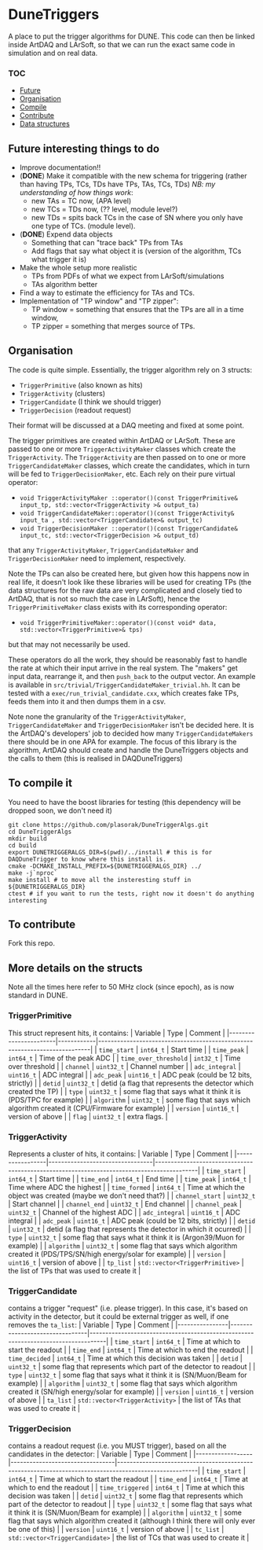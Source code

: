 # DuneTriggers
A place to put the trigger algorithms for DUNE. This code can then be
linked inside ArtDAQ and LArSoft, so that we can run the exact same
code in simulation and on real data.

### TOC
 - [Future](#future)
 - [Organisation](#organisation)
 - [Compile](#compile)
 - [Contribute](#contribute)
 - [Data structures](#structs)

<a name="future">

## Future interesting things to do
 - Improve documentation!!
 - (**DONE**) Make it compatible with the new schema for triggering (rather than having TPs, TCs, TDs have TPs, TAs, TCs, TDs) *NB: my understanding of how things work*:
   - new TAs = TC now, (APA level)
   - new TCs = TDs now, (?? level, module level?)
   - new TDs = spits back TCs in the case of SN where you only have one type of TCs. (module level).
 - (**DONE**) Expend data objects
   - Something that can "trace back" TPs from TAs
   - Add flags that say what object it is (version of the algorithm, TCs what trigger it is)
 - Make the whole setup more realistic
   - TPs from PDFs of what we expect from LArSoft/simulations
   - TAs algorithm better
 - Find a way to estimate the efficiency for TAs and TCs.
 - Implementation of "TP window" and "TP zipper":
   - TP window = something that ensures that the TPs are all in a time window,
   - TP zipper = something that merges source of TPs.


<a name="organisation"/>

## Organisation
The code is quite simple. Essentially, the trigger algorithm rely on 3
structs:
 - `TriggerPrimitive` (also known as hits)
 - `TriggerActivity` (clusters)
 - `TriggerCandidate` (I think we should trigger)
 - `TriggerDecision` (readout request)
 
Their format will be discussed at a DAQ meeting and fixed at some point.

The trigger primitives are created within ArtDAQ or LArSoft. These are
passed to one or more `TriggerActivityMaker` classes which create the
`TriggerActivity`. The `TriggerActivity` are then passed on to one
or more `TriggerCandidateMaker` classes, which create the
candidates, which in turn will be fed to `TriggerDecisionMaker`, etc. Each rely on their pure virtual operator:
 - `void TriggerActivityMaker ::operator()(const TriggerPrimitive& input_tp, std::vector<TriggerActivity >& output_ta)`
 - `void TriggerCandidateMaker::operator()(const TriggerActivity& input_ta , std::vector<TriggerCandidate>& output_tc)`
 - `void TriggerDecisionMaker ::operator()(const TriggerCandidate& input_tc, std::vector<TriggerDecision >& output_td)`

that any `TriggerActivityMaker`, `TriggerCandidateMaker` and
`TriggerDecisionMaker` need to implement, respectively.

Note the TPs can also be created here, but given how this happens now
in real life, it doesn't look like these libraries will be used for
creating TPs (the data structures for the raw data are very
complicated and closely tied to ArtDAQ, that is not so much the case
in LArSoft), hence the `TriggerPrimitiveMaker` class exists with its
corresponding operator:
- `void TriggerPrimitiveMaker::operator()(const void* data, std::vector<TriggerPrimitive>& tps)`

but that may not necessarily be used.

These operators do all the work, they should be reasonably
fast to handle the rate at which their input arrive in the real
system. The "makers" get input data, rearrange it, and then
`push_back` to the output vector. An example is available in
`src/trivial/TriggerCandidateMaker_trivial.hh`. It can be tested with
a `exec/run_trivial_candidate.cxx`, which creates fake TPs, feeds
them into it and then dumps them in a csv.

Note none the granularity of the `TriggerActivityMaker`,
`TriggerCandidateMaker` and `TriggerDecisionMaker` isn't be decided here. 
It is the ArtDAQ's developers' job to decided how many
`TriggerCandidateMakers` there should be in one APA for example. The
focus of this library is the algorithm, ArtDAQ should
create and handle the DuneTriggers objects and the calls to them (this is realised in DAQDuneTriggers)

<a name="compile"/>

## To compile it
You need to have the boost libraries for testing (this dependency will be dropped soon, we don't need it)
```
git clone https://github.com/plasorak/DuneTriggerAlgs.git
cd DuneTriggerAlgs
mkdir build
cd build
export DUNETRIGGERALGS_DIR=$(pwd)/../install # this is for DAQDuneTrigger to know where this install is.
cmake -DCMAKE_INSTALL_PREFIX=${DUNETRIGGERALGS_DIR} ../
make -j`nproc`
make install # to move all the insteresting stuff in ${DUNETRIGGERALGS_DIR}
ctest # if you want to run the tests, right now it doesn't do anything interesting
```

<a name="contribute"/>

## To contribute
Fork this repo.

<a name="structs"/>

## More details on the structs
Note all the times here refer to 50 MHz clock (since epoch), as is now standard in DUNE.

### TriggerPrimitive
This struct represent hits, it contains:
| Variable              | Type       | Comment                                                                   |
|-----------------------|------------|---------------------------------------------------------------------------|
| `time_start`          | `int64_t`  | Start time                                                                |
| `time_peak`           | `int64_t`  | Time of the peak ADC                                                      |
| `time_over_threshold` | `int32_t`  | Time over threshold                                                       |
| `channel`             | `uint32_t` | Channel number                                                            |
| `adc_integral`        | `uint16_t` | ADC integral                                                              |
| `adc_peak`            | `uint16_t` | ADC peak (could be 12 bits, strictly)                                     |
| `detid`               | `uint32_t` | detid (a flag that represents the detector which created the TP)          |
| `type`                | `uint32_t` | some flag that says what it think it is (PDS/TPC for example)             |
| `algorithm`           | `uint32_t` | some flag that says which algorithm created it (CPU/Firmware for example) |
| `version`             | `uint16_t` | version of above                                                          |
| `flag`                | `uint32_t` | extra flags.                                                              |

### TriggerActivity
Represents a cluster of hits, it contains:
| Variable        | Type                            | Comment                                                                                   |
|-----------------|---------------------------------|-------------------------------------------------------------------------------------------|
| `time_start`    | `int64_t`                       | Start time                                                                                |
| `time_end`      | `int64_t`                       | End time                                                                                  |
| `time_peak`     | `int64_t`                       | Time where ADC the highest                                                                |
| `time_formed`   | `int64_t`                       | Time at which the object was created (maybe we don't need that?)                          |
| `channel_start` | `uint32_t`                      | Start channel                                                                             |
| `channel_end`   | `uint32_t`                      | End channel                                                                               |
| `channel_peak`  | `uint32_t`                      | Channel of the highest ADC                                                                |
| `adc_integral`  | `uint16_t`                      | ADC integral                                                                              |
| `adc_peak`      | `uint16_t`                      | ADC peak (could be 12 bits, strictly)                                                     |
| `detid`         | `uint32_t`                      | detid (a flag that represents the detector in which it ocurred)                           |
| `type`          | `uint32_t`                      | some flag that says what it think it is (Argon39/Muon for example)                        |
| `algorithm`     | `uint32_t`                      | some flag that says which algorithm created it (PDS/TPS/SN/high energy/solar for example) |
| `version`       | `uint16_t`                      | version of above                                                                          |
| `tp_list`       | `std::vector<TriggerPrimitive>` | the list of TPs that was used to create it                                                |
 
### TriggerCandidate
contains a trigger "request" (i.e. please trigger). In this case, it's based on activity in the detector, but it could be external trigger as well, if one removes the `ta_list`:
| Variable       | Type                           | Comment                                                                           |
|----------------|--------------------------------|-----------------------------------------------------------------------------------|
| `time_start`   | `int64_t`                      | Time at which to start the readout                                                |
| `time_end`     | `int64_t`                      | Time at which to end the readout                                                  |
| `time_decided` | `int64_t`                      | Time at which this decision was taken                                             |
| `detid`        | `uint32_t`                     | some flag that represents which part of the detector to readout                   |
| `type`         | `uint32_t`                     | some flag that says what it think it is (SN/Muon/Beam for example)                |
| `algorithm`    | `uint32_t`                     | some flag that says which algorithm created it (SN/high energy/solar for example) |
| `version`      | `uint16_t`                     | version of above                                                                  |
| `ta_list`      | `std::vector<TriggerActivity>` | the list of TAs that was used to create it                                        |

### TriggerDecision
contains a readout request (i.e. you MUST trigger), based on all the candidates in the detector:
| Variable         | Type                            | Comment                                                                                               |
|------------------|---------------------------------|-------------------------------------------------------------------------------------------------------|
| `time_start`     | `int64_t`                       | Time at which to start the readout                                                                    |
| `time_end`       | `int64_t`                       | Time at which to end the readout                                                                      |
| `time_triggered` | `int64_t`                       | Time at which this decision was taken                                                                 |
| `detid`          | `uint32_t`                      | some flag that represents which part of the detector to readout                                       |
| `type`           | `uint32_t`                      | some flag that says what it think it is (SN/Muon/Beam for example)                                    |
| `algorithm`      | `uint32_t`                      | some flag that says which algorithm created it (although I think there will only ever be one of this) |
| `version`        | `uint16_t`                      | version of above                                                                                      |
| `tc_list`        | `std::vector<TriggerCandidate>` | the list of TCs that was used to create it                                                            |

